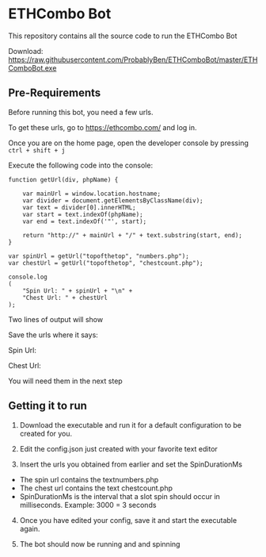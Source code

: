 ETHCombo Bot
================================== 

This repository contains all the source code to run the ETHCombo Bot

Download: https://raw.githubusercontent.com/ProbablyBen/ETHComboBot/master/ETHComboBot.exe

## Pre-Requirements
Before running this bot, you need a few urls.

To get these urls, go to https://ethcombo.com/ and log in.

Once you are on the home page, open the developer console by pressing `ctrl + shift + j`

Execute the following code into the console:

    function getUrl(div, phpName) {
	
        var mainUrl = window.location.hostname;
        var divider = document.getElementsByClassName(div);
        var text = divider[0].innerHTML;
        var start = text.indexOf(phpName);
        var end = text.indexOf('"', start);

        return "http://" + mainUrl + "/" + text.substring(start, end);
    }

    var spinUrl = getUrl("topofthetop", "numbers.php");
    var chestUrl = getUrl("topofthetop", "chestcount.php");

    console.log
    (
        "Spin Url: " + spinUrl + "\n" +
        "Chest Url: " + chestUrl
    );

Two lines of output will show

Save the urls where it says:

Spin Url:

Chest Url:

You will need them in the next step

## Getting it to run
1) Download the executable and run it for a default configuration to be created for you.

2) Edit the config.json just created with your favorite text editor

3) Insert the urls you obtained from earlier and set the SpinDurationMs

* The spin url contains the textnumbers.php
* The chest url contains the text chestcount.php
* SpinDurationMs is the interval that a slot spin should occur in milliseconds. Example: 3000 = 3 seconds

4) Once you have edited your config, save it and start the executable again.

5) The bot should now be running and and spinning